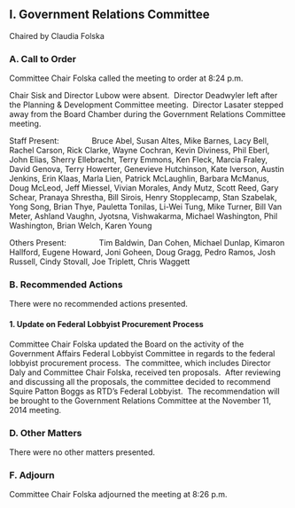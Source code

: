 ## I. Government Relations Committee

Chaired by Claudia Folska

### A. Call to Order

Committee Chair Folska called the meeting to order at 8:24 p.m.

Chair Sisk and Director Lubow were absent.  Director Deadwyler left after the Planning & Development Committee meeting.  Director Lasater stepped away from the Board Chamber during the Government Relations Committee meeting.

Staff Present:               Bruce Abel, Susan Altes, Mike Barnes, Lacy Bell, Rachel Carson, Rick Clarke, Wayne Cochran, Kevin Diviness, Phil Eberl, John Elias, Sherry Ellebracht, Terry Emmons, Ken Fleck, Marcia Fraley, David Genova, Terry Howerter, Genevieve Hutchinson, Kate Iverson, Austin Jenkins, Erin Klaas, Marla Lien, Patrick McLaughlin, Barbara McManus, Doug McLeod, Jeff Miessel, Vivian Morales, Andy Mutz, Scott Reed, Gary Schear, Pranaya Shrestha, Bill Sirois, Henry Stopplecamp, Stan Szabelak, Yong Song, Brian Thye, Pauletta Tonilas, Li-Wei Tung, Mike Turner, Bill Van Meter, Ashland Vaughn, Jyotsna, Vishwakarma, Michael Washington, Phil Washington, Brian Welch, Karen Young

Others Present:               Tim Baldwin, Dan Cohen, Michael Dunlap, Kimaron Hallford, Eugene Howard, Joni Goheen, Doug Gragg, Pedro Ramos, Josh Russell, Cindy Stovall, Joe Triplett, Chris Waggett

### B. Recommended Actions

There were no recommended actions presented.

#### 1. Update on Federal Lobbyist Procurement Process

Committee Chair Folska updated the Board on the activity of the Government Affairs Federal Lobbyist Committee in regards to the federal lobbyist procurement process.  The committee, which includes Director Daly and Committee Chair Folska, received ten proposals.  After reviewing and discussing all the proposals, the committee decided to recommend Squire Patton Boggs as RTD’s Federal Lobbyist.  The recommendation will be brought to the Government Relations Committee at the November 11, 2014 meeting.

### D. Other Matters

There were no other matters presented.

### F. Adjourn

Committee Chair Folska adjourned the meeting at 8:26 p.m.